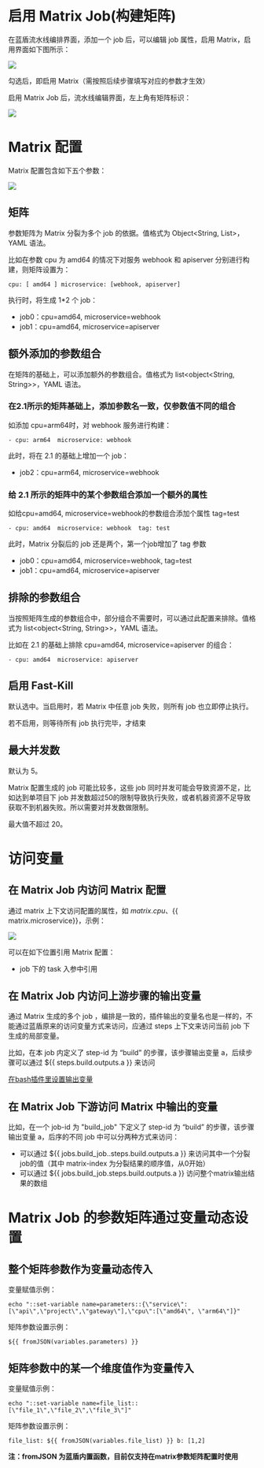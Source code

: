 # 启用 Matrix Job(构建矩阵)

在蓝盾流水线编排界面，添加一个 job 后，可以编辑 job 属性，启用 Matrix，启用界面如下图所示：

![](../../../assets/pipeline-matrix-job-1.png)

勾选后，即启用 Matrix（需按照后续步骤填写对应的参数才生效）

启用 Matrix Job 后，流水线编辑界面，左上角有矩阵标识：

![](../../../assets/pipeline-matrix-job-2.png)

# Matrix 配置

Matrix 配置包含如下五个参数：

![](../../../assets/pipeline-matrix-job-3.png)

## 矩阵

参数矩阵为 Matrix 分裂为多个 job 的依据。值格式为 Object<String, List<String>>，YAML 语法。

比如在参数 cpu 为 amd64 的情况下对服务 webhook 和 apiserver 分别进行构建，则矩阵设置为：

```
cpu: [ amd64 ] microservice: [webhook, apiserver]  
```

执行时，将生成 1*2 个 job：

- job0：cpu=amd64, microservice=webhook
- job1：cpu=amd64, microservice=apiserver

## 额外添加的参数组合

在矩阵的基础上，可以添加额外的参数组合。值格式为 list<object<String, String>>，YAML 语法。

### 在2.1所示的矩阵基础上，添加参数名一致，仅参数值不同的组合

如添加 cpu=arm64时，对 webhook 服务进行构建：

```
- cpu: arm64  microservice: webhook
```

此时，将在 2.1 的基础上增加一个 job：

- job2：cpu=arm64, microservice=webhook

### 给 2.1 所示的矩阵中的某个参数组合添加一个额外的属性

如给cpu=amd64, microservice=webhook的参数组合添加个属性 tag=test

```
- cpu: amd64  microservice: webhook  tag: test
```

此时，Matrix 分裂后的 job 还是两个，第一个job增加了 tag 参数

- job0：cpu=amd64, microservice=webhook, tag=test
- job1：cpu=amd64, microservice=apiserver

## 排除的参数组合

当按照矩阵生成的参数组合中，部分组合不需要时，可以通过此配置来排除。值格式为 list<object<String, String>>，YAML 语法。

比如在 2.1 的基础上排除 cpu=amd64, microservice=apiserver 的组合：

```
- cpu: amd64  microservice: apiserver
```

## 启用 Fast-Kill

默认选中。当启用时，若 Matrix 中任意 job 失败，则所有 job 也立即停止执行。

若不启用，则等待所有 job 执行完毕，才结束

## 最大并发数

默认为 5。

Matrix 配置生成的 job 可能比较多，这些 job 同时并发可能会导致资源不足，比如达到单项目下 job 并发数超过50的限制导致执行失败，或者机器资源不足导致获取不到机器失败。所以需要对并发数做限制。

最大值不超过 20。

# 访问变量

##  在 Matrix Job 内访问 Matrix 配置

通过 matrix 上下文访问配置的属性，如 ${{ matrix.cpu }}、${{ matrix.microservice}}，示例：

![](../../../assets/pipeline-matrix-job-4.png)

可以在如下位置引用 Matrix 配置：

-  job 下的 task 入参中引用



## 在 Matrix Job 内访问上游步骤的输出变量

通过 Matrix 生成的多个 job ，编排是一致的，插件输出的变量名也是一样的，不能通过蓝盾原来的访问变量方式来访问，应通过 steps 上下文来访问当前 job 下生成的局部变量。

比如，在本 job 内定义了 step-id 为 “build” 的步骤，该步骤输出变量 a，后续步骤可以通过 ${{ steps.build.outputs.a }} 来访问

[在bash插件里设置输出变量](../../../Concepts/Variables.md)



## 在 Matrix Job 下游访问 Matrix 中输出的变量

比如，在一个 job-id 为 "build_job" 下定义了 step-id 为 “build” 的步骤，该步骤输出变量 a，后序的不同 job 中可以分两种方式来访问：

- 可以通过 ${{ jobs.build_job.<matrix-index>.steps.build.outputs.a }} 来访问其中一个分裂job的值（其中 matrix-index 为分裂结果的顺序值，从0开始）
- 可以通过 ${{ jobs.build_job.steps.build.outputs.a }} 访问整个matrix输出结果的数组



# Matrix Job 的参数矩阵通过变量动态设置

## 整个矩阵参数作为变量动态传入

变量赋值示例：

```
echo "::set-variable name=parameters::{\"service\":[\"api\",\"project\",\"gateway\"],\"cpu\":[\"amd64\", \"arm64\"]}"
```

矩阵参数设置示例：

```
${{ fromJSON(variables.parameters) }}
```

## 矩阵参数中的某一个维度值作为变量传入

变量赋值示例：

```
echo "::set-variable name=file_list::[\"file_1\",\"file_2\",\"file_3\"]"
```

矩阵参数设置示例：

```
file_list: ${{ fromJSON(variables.file_list) }} b: [1,2]
```



**注：fromJSON 为蓝盾内置函数，目前仅支持在matrix参数矩阵配置时使用**

